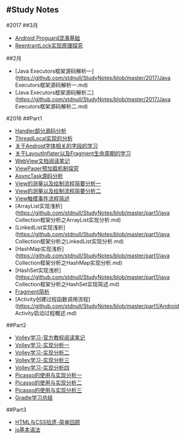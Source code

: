 #Study Notes
---

#2017
##3月
* [Android Proguard混淆基础](https://github.com/stdnull/StudyNotes/blob/master/2017/AndroidProguard混淆基础.md)
* [ReentrantLock实现原理探究](https://github.com/stdnull/StudyNotes/blob/master/2017/ReentrantLock实现原理探究.md)

##2月
* [Java Executors框架源码解析一](https://github.com/stdnull/StudyNotes/blob/master/2017/Java Executors框架源码解析一.md)
* [Java Executors框架源码解析二](https://github.com/stdnull/StudyNotes/blob/master/2017/Java Executors框架源码解析二.md)

#2016
##Part1
* [Handler部分源码分析](https://github.com/stdnull/StudyNotes/blob/master/part1/Handler源码分析.md)
* [ThreadLocal实现的分析](https://github.com/stdnull/StudyNotes/blob/master/part1/TheadLocal实现分析.md)
* [关于Android字体相关的字段的学习](https://github.com/stdnull/StudyNotes/blob/master/part1/Android字符的尺寸的详解.md)
* [关于LayoutInflater以及Fragment生命周期的学习](https://github.com/stdnull/StudyNotes/blob/master/part1/关于LayoutInflater以及Fragment生命周期的学习.md)
* [WebView文档阅读笔记](https://github.com/stdnull/StudyNotes/blob/master/part1/WebView文档阅读笔记.md)
* [ViewPager预加载机制探究](https://github.com/stdnull/StudyNotes/blob/master/part1/ViewPager预加载机制探究.md)
* [AsyncTask源码分析](https://github.com/stdnull/StudyNotes/blob/master/part1/AsyncTask源码分析.md)
* [View的测量以及绘制流程简要分析一](https://github.com/stdnull/StudyNotes/blob/master/part1/View的测量以及绘制流程简要分析一.md)
* [View的测量以及绘制流程简要分析二](https://github.com/stdnull/StudyNotes/blob/master/part1/View的测量以及绘制流程简要分析二.md)
* [View触摸事件流程简述](https://github.com/stdnull/StudyNotes/blob/master/part1/View触摸事件流程简述.md)
* [ArrayList实现浅析](https://github.com/stdnull/StudyNotes/blob/master/part1/java Collection框架分析之ArrayList实现分析.md)
* [LinkedList实现浅析](https://github.com/stdnull/StudyNotes/blob/master/part1/java Collection框架分析之LinkedList实现分析.md)
* [HashMap实现浅析](https://github.com/stdnull/StudyNotes/blob/master/part1/java Collection框架分析之HashMap实现分析.md)
* [HashSet实现浅析](https://github.com/stdnull/StudyNotes/blob/master/part1/java Collection框架分析之HashSet实现简述.md)
* [Fragment简析](https://github.com/stdnull/StudyNotes/blob/master/part1/Fragment简析.md)
* [Activity创建过程函数调用流程](https://github.com/stdnull/StudyNotes/blob/master/part1/Android Activity启动过程概述.md)

##Part2
* [Volley学习-官方教程阅读笔记](https://github.com/stdnull/StudyNotes/blob/master/part2/Volley学习之官方教程阅读笔记.md)
* [Volley学习-实现分析一](https://github.com/stdnull/StudyNotes/blob/master/part2/Volley学习-实现分析一.md)
* [Volley学习-实现分析二](https://github.com/stdnull/StudyNotes/blob/master/part2/Volley学习-实现分析二.md)
* [Volley学习-实现分析三](https://github.com/stdnull/StudyNotes/blob/master/part2/Volley学习-实现分析三.md)
* [Volley学习-实现分析四](https://github.com/stdnull/StudyNotes/blob/master/part2/Volley学习-实现分析四.md)
* [Picasso的使用与实现分析一](https://github.com/stdnull/StudyNotes/blob/master/part2/Picasso的使用与实现分析一.md)
* [Picasso的使用与实现分析二](https://github.com/stdnull/StudyNotes/blob/master/part2/Picasso的使用与实现分析二.md)
* [Picasso的使用与实现分析三](https://github.com/stdnull/StudyNotes/blob/master/part2/Picasso的使用与实现分析三.md)
* [Gradle学习总结](https://github.com/stdnull/StudyNotes/blob/master/part2/Gradle学习总结.md)


##Part3
* [HTML与CSS拾遗-简单回顾](https://github.com/stdnull/StudyNotes/blob/master/part3/HTML与CSS拾遗.md)
* [js基本语法](https://github.com/stdnull/StudyNotes/blob/master/part3/JavaScrip基本语法.md)